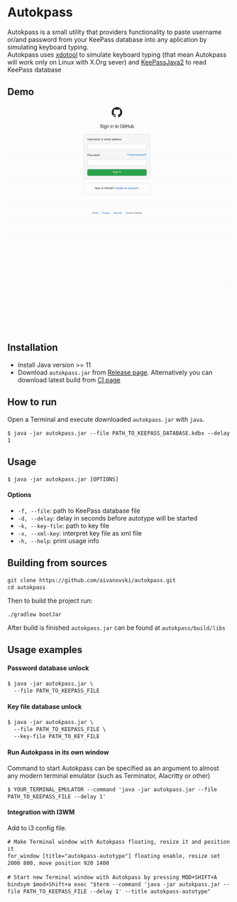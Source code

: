 # Autokpass
Autokpass is a small utility that providers functionality to paste username or/and password from your KeePass database into any aplication by simulating keyboard typing. </br>
Autokpass uses [xdotool](https://github.com/jordansissel/xdotool) to simulate keyboard typing (that mean Autokpass will work only on Linux with X.Org sever) and [KeePassJava2](https://github.com/jorabin/KeePassJava2) to read KeePass database

## Demo
![demo](https://github.com/aivanovski/autokpass/blob/main/screenshots/autokpass-demo.gif)

## Installation
- Install Java version >= 11
- Download `autokpass.jar` from [Release page](https://github.com/aivanovski/autokpass/releases). Alternatively you can download latest build from [CI page](https://github.com/aivanovski/autokpass/actions)

## How to run
Open a Terminal and execute downloaded `autokpass.jar` with `java`.
```
$ java -jar autokpass.jar --file PATH_TO_KEEPASS_DATABASE.kdbx --delay 1
```

## Usage
```
$ java -jar autokpass.jar [OPTIONS]
```

#### Options
- `-f, --file`: path to KeePass database file
- `-d, --delay`: delay in seconds before autotype will be started
- `-k, --key-file`: path to key file
- `-x, --xml-key`: interpret key file as xml file
- `-h, --help`: print usage info

## Building from sources
```
git clone https://github.com/aivanovski/autokpass.git
cd autokpass
```
Then to build the project run:
```
./gradlew bootJar
```
After build is finished `autokpass.jar` can be found at `autokpass/build/libs`

## Usage examples
#### Password database unlock
```
$ java -jar autokpass.jar \
  --file PATH_TO_KEEPASS_FILE
```

#### Key file database unlock
```
$ java -jar autokpass.jar \
  --file PATH_TO_KEEPASS_FILE \
  --key-file PATH_TO_KEY_FILE
```

#### Run Autokpass in its own window
Command to start Autokpass can be specified as an argument to almost any modern terminal emulator (such as Terminator, Alacritty or other)
```
$ YOUR_TERMINAL_EMULATOR --command 'java -jar autokpass.jar --file PATH_TO_KEEPASS_FILE --delay 1'
```

#### Integration with I3WM
Add to i3 config file.
```
# Make Terminal window with Autokpass floating, resize it and position it
for_window [title="autokpass-autotype"] floating enable, resize set 2000 800, move position 920 1400

# Start new Terminal window with Autokpass by pressing MOD+SHIFT+A
bindsym $mod+Shift+a exec "$term --command 'java -jar autokpass.jar --file PATH_TO_KEEPASS_FILE --delay 1' --title autokpass-autotype"
```
